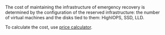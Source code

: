 The cost of maintaining the infrastructure of emergency recovery is determined by the configuration of the reserved infrastructure: the number of virtual machines and the disks tied to them: HighIOPS, SSD, LLD.

To calculate the cost, use [price calculator](docs/en/additionals/billing/pricing/calculator).
